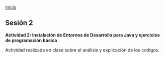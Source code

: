 <!-- No borrar o modificar -->
[Inicio](./index.md)

## Sesión 2


**Actividad 2: Instalación de Entornos de Desarrollo para Java y ejercicios de programación básica**

Actividad realizada en clase sobre el análisis y explicación de los codigos. 






